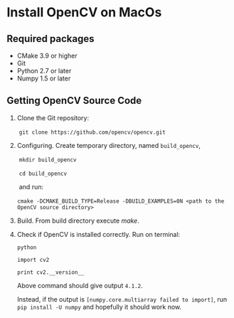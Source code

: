 # Install OpenCV on MacOs



## Required packages

- CMake 3.9 or higher
- Git
- Python 2.7 or later
- Numpy 1.5 or later

## Getting OpenCV Source Code

1. Clone the Git repository:

   ​	`git clone https://github.com/opencv/opencv.git`

2. Configuring. Create temporary directory, named `build_opencv`,

   ​    `mkdir build_opencv`

   ​	`cd build_opencv`

   ​	and run:

   ​    `cmake -DCMAKE_BUILD_TYPE=Release -DBUILD_EXAMPLES=0N <path to the OpenCV source directory>`

3. Build. From build directory execute *make*.

4. Check if OpenCV is installed correctly. Run on terminal:

   `python`

   `import cv2`

   `print cv2.__version__`

   Above command should give output `4.1.2`.

   Instead, if the output is `[numpy.core.multiarray failed to import]`, run `pip install -U numpy` and hopefully it should work now.

